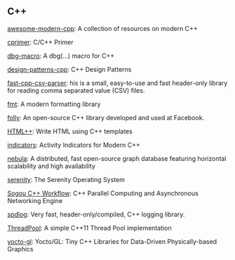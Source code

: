 ## C++
[awesome-modern-cpp](https://github.com/rigtorp/awesome-modern-cpp): A collection of resources on modern C++

[cprimer](https://github.com/andycai/cprimer): C/C++ Primer

[dbg-macro](https://github.com/sharkdp/dbg-macro): A dbg(…) macro for C++

[design-patterns-cpp](https://github.com/JakubVojvoda/design-patterns-cpp): C++ Design Patterns

[fast-cpp-csv-parser](https://github.com/ben-strasser/fast-cpp-csv-parser): his is a small, easy-to-use and fast header-only library for reading comma separated value (CSV) files.

[fmt](https://github.com/fmtlib/fmt): A modern formatting library

[folly](https://github.com/facebook/folly): An open-source C++ library developed and used at Facebook.

[HTML++](https://github.com/csb6/html-plus-plus): Write HTML using C++ templates

[indicators](https://github.com/p-ranav/indicators): Activity Indicators for Modern C++

[nebula](https://github.com/vesoft-inc/nebula): A distributed, fast open-source graph database featuring horizontal scalability and high availability

[serenity](https://github.com/SerenityOS/serenity): The Serenity Operating System

[Sogou C++ Workflow](https://github.com/sogou/workflow): C++ Parallel Computing and Asynchronous Networking Engine

[spdlog](https://github.com/gabime/spdlog): Very fast, header-only/compiled, C++ logging library.

[ThreadPool](https://github.com/progschj/ThreadPool): A simple C++11 Thread Pool implementation

[yocto-gl](https://github.com/xelatihy/yocto-gl): Yocto/GL: Tiny C++ Libraries for Data-Driven Physically-based Graphics
